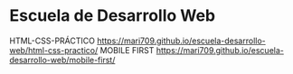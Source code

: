 # Escuela de Desarrollo Web

HTML-CSS-PRÁCTICO https://mari709.github.io/escuela-desarrollo-web/html-css-practico/
MOBILE FIRST https://mari709.github.io/escuela-desarrollo-web/mobile-first/
